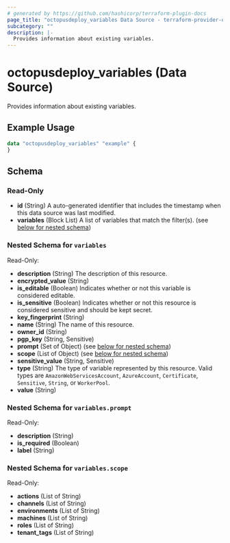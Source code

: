 ```yaml
---
# generated by https://github.com/hashicorp/terraform-plugin-docs
page_title: "octopusdeploy_variables Data Source - terraform-provider-octopusdeploy"
subcategory: ""
description: |-
  Provides information about existing variables.
---
```


# octopusdeploy_variables (Data Source)

Provides information about existing variables.

## Example Usage

```terraform
data "octopusdeploy_variables" "example" {
}
```

<!-- schema generated by tfplugindocs -->
## Schema

### Read-Only

- **id** (String) A auto-generated identifier that includes the timestamp when this data source was last modified.
- **variables** (Block List) A list of variables that match the filter(s). (see [below for nested schema](#nestedblock--variables))

<a id="nestedblock--variables"></a>
### Nested Schema for `variables`

Read-Only:

- **description** (String) The description of this resource.
- **encrypted_value** (String)
- **is_editable** (Boolean) Indicates whether or not this variable is considered editable.
- **is_sensitive** (Boolean) Indicates whether or not this resource is considered sensitive and should be kept secret.
- **key_fingerprint** (String)
- **name** (String) The name of this resource.
- **owner_id** (String)
- **pgp_key** (String, Sensitive)
- **prompt** (Set of Object) (see [below for nested schema](#nestedatt--variables--prompt))
- **scope** (List of Object) (see [below for nested schema](#nestedatt--variables--scope))
- **sensitive_value** (String, Sensitive)
- **type** (String) The type of variable represented by this resource. Valid types are `AmazonWebServicesAccount`, `AzureAccount`, `Certificate`, `Sensitive`, `String`, or `WorkerPool`.
- **value** (String)

<a id="nestedatt--variables--prompt"></a>
### Nested Schema for `variables.prompt`

Read-Only:

- **description** (String)
- **is_required** (Boolean)
- **label** (String)


<a id="nestedatt--variables--scope"></a>
### Nested Schema for `variables.scope`

Read-Only:

- **actions** (List of String)
- **channels** (List of String)
- **environments** (List of String)
- **machines** (List of String)
- **roles** (List of String)
- **tenant_tags** (List of String)


